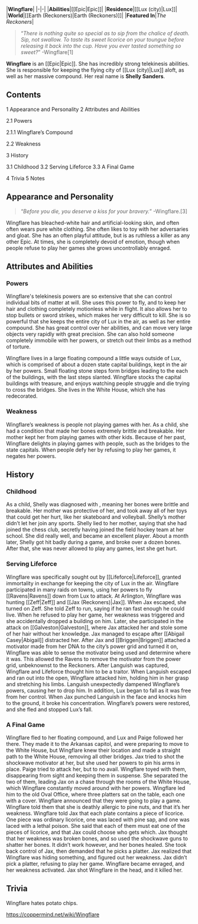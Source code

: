 |**Wingflare**|
|-|-|
|**Abilities**|[[Epic\|Epic]]|
|**Residence**|[[Lux (city)\|Lux]]|
|**World**|[[Earth (Reckoners)\|Earth (Reckoners)]]|
|**Featured In**|*The Reckoners*|

>“*There is nothing quite so special as to sip from the chalice of death. Sip, not swallow. To taste its sweet licorice on your toungue before releasing it back into the cup. Have you ever tasted something so sweet?*”
\-Wingflare[1]


**Wingflare** is an [[Epic\|Epic]]. She has incredibly strong telekinesis abilities. She is responsible for keeping the flying city of [[Lux (city)\|Lux]] aloft, as well as her massive compound. Her real name is **Shelly Sanders**.

## Contents

1 Appearance and Personality
2 Attributes and Abilities

2.1 Powers

2.1.1 Wingflare’s Compound


2.2 Weakness


3 History

3.1 Childhood
3.2 Serving Lifeforce
3.3 A Final Game


4 Trivia
5 Notes


## Appearance and Personality
>“*Before you die, you deserve a kiss for your bravery.*”
\-Wingflare.[3]


Wingflare has bleached-white hair and artificial-looking skin, and often often wears pure white clothing. She often likes to toy with her adversaries and gloat. She has an often playful attitude, but is as ruthless a killer as any other Epic. At times, she is completely devoid of emotion, though when people refuse to play her games she grows uncontrollably enraged.

## Attributes and Abilities
### Powers
Wingflare's telekinesis powers are so extensive that she can control individual bits of matter at will. She uses this power to fly, and to keep her hair and clothing completely motionless while in flight. It also allows her to stop bullets or sword strikes, which makes her very difficult to kill. She is so powerful that she keeps the entire city of Lux in the air, as well as her entire compound. She has great control over her abilities, and can move very large objects very rapidly with great precision. She can also hold someone completely immobile with her powers, or stretch out their limbs as a method of torture.


Wingflare lives in a large floating compound a little ways outside of Lux, which is comprised of about a dozen state capital buildings, kept in the air by her powers. Small floating stone steps form bridges leading to the each of the buildings, with the last steps slanted. Wingflare stocks the capital buildings with treasure, and enjoys watching people struggle and die trying to cross the bridges. She lives in the White House, which she has redecorated.

### Weakness
Wingflare’s weakness is people not playing games with her. As a child, she had a condition that made her bones extremely brittle and breakable. Her mother kept her from playing games with other kids. Because of her past, Wingflare delights in playing games with people, such as the bridges to the state capitals. When people defy her by refusing to play her games, it negates her powers.

## History
### Childhood
As a child, Shelly was diagnosed with , meaning her bones were brittle and breakable. Her mother was protective of her, and took away all of her toys that could get her hurt, like her skateboard and volleyball. Shelly’s mother didn’t let her join any sports. Shelly lied to her mother, saying that she had joined the chess club, secretly having joined the field hockey team at her school. She did really well, and became an excellent player. About a month later, Shelly got hit badly during a game, and broke over a dozen bones. After that, she was never allowed to play any games, lest she get hurt.

### Serving Lifeforce
Wingflare was specifically sought out by [[Lifeforce\|Lifeforce]], granted immortality in exchange for keeping the city of Lux in the air. Wingflare participated in many raids on towns, using her powers to fly [[Ravens\|Ravens]] down from Lux to attack. At Arlington, Wingflare was hunting [[Zeff\|Zeff]] and [[Jax (Reckoners)\|Jax]]. When Jax escaped, she turned on Zeff. She told Zeff to run, saying if he ran fast enough he could live. When he refused to play her game, her weakness was triggered and she accidentally dropped a building on him. Later, she participated in the attack on [[Galveston\|Galveston]], where Jax attacked her and stole some of her hair without her knowledge. Jax managed to escape after [[Abigail Casey\|Abigail]] distracted her.
After Jax and [[Briggen\|Briggen]] attached a motivator made from her DNA to the city’s power grid and turned it on, Wingflare was able to sense the motivator being used and determine where it was. This allowed the Ravens to remove the motivator from the power grid, unbeknownst to the Reckoners.
After Languish was captured, Wingflare and Lifeforce thought him to be a traitor. When Languish escaped and ran out into the open, Wingflare attacked him, holding him in her grasp and stretching his limbs. Languish unexpectedly dampened Wingflare’s powers, causing her to drop him. In addition, Lux began to fall as it was free from her control. When Jax punched Languish in the face and knocks him to the ground, it broke his concentration. Wingflare’s powers were restored, and she fled and stopped Lux’s fall.

### A Final Game
Wingflare fled to her floating compound, and Lux and Paige followed her there. They made it to the Arkansas capitol, and were preparing to move to the White House, but Wingflare knew their location and made a straight path to the White House, removing all other bridges. Jax tried to shot the shockwave motivator at her, but she used her powers to pin his arms in place. Paige tried to attack her, but to no avail. Wingflare toyed with them, disappearing from sight and keeping them in suspense. She separated the two of them, leading Jax on a chase through the rooms of the White House, which Wingflare constantly moved around with her powers.
Wingflare led him to the old Oval Office, where three platters sat on the table, each one with a cover. Wingflare announced that they were going to play a game. Wingflare told them that she is deathly allergic to pine nuts, and that it’s her weakness. Wingflare told Jax that each plate contains a piece of licorice. One piece was ordinary licorice, one was laced with pine sap, and one was laced with a lethal poison. She said that each of them must eat one of the pieces of licorice, and that Jax could choose who gets which. Jax thought that her weakness was broken bones, and so used the shockwave guns to shatter her bones. It didn’t work however, and her bones healed. She took back control of Jax, then demanded that he picks a platter. Jax realized that Wingflare was hiding something, and figured out her weakness. Jax didn’t pick a platter, refusing to play her game. Wingflare became enraged, and her weakness activated. Jax shot Wingflare in the head, and it killed her.

## Trivia
Wingflare hates potato chips.


https://coppermind.net/wiki/Wingflare